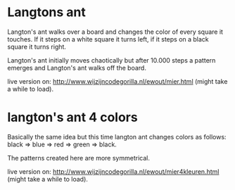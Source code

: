 # Langtons ant

Langton's ant walks over a board and changes the color of every square it touches. If it steps on a white square it turns left, if it steps on a black square it turns right. 

Langton's ant initially moves chaotically but after 10.000 steps a pattern emerges and Langton's ant walks off the board.

live version on: http://www.wijzijncodegorilla.nl/ewout/mier.html (might take a while to load).

# langton's ant 4 colors

Basically the same idea but this time langton ant changes colors as follows: black => blue => red => green => black. 

The patterns created here are more symmetrical.

live version on: http://www.wijzijncodegorilla.nl/ewout/mier4kleuren.html (might take a while to load).
